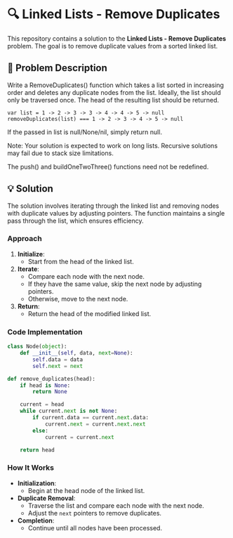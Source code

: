 # 🔍 Linked Lists - Remove Duplicates

This repository contains a solution to the **Linked Lists - Remove Duplicates** problem. The goal is to remove duplicate values from a sorted linked list.

## 📝 Problem Description

Write a RemoveDuplicates() function which takes a list sorted in increasing order and deletes any duplicate nodes from the list. Ideally, the list should only be traversed once. The head of the resulting list should be returned.

```
var list = 1 -> 2 -> 3 -> 3 -> 4 -> 4 -> 5 -> null
removeDuplicates(list) === 1 -> 2 -> 3 -> 4 -> 5 -> null
```

If the passed in list is null/None/nil, simply return null.

Note: Your solution is expected to work on long lists. Recursive solutions may fail due to stack size limitations.

The push() and buildOneTwoThree() functions need not be redefined.


## 💡 Solution

The solution involves iterating through the linked list and removing nodes with duplicate values by adjusting pointers. The function maintains a single pass through the list, which ensures efficiency.

### Approach

1. **Initialize**:
   - Start from the head of the linked list.
2. **Iterate**:
   - Compare each node with the next node.
   - If they have the same value, skip the next node by adjusting pointers.
   - Otherwise, move to the next node.
3. **Return**:
   - Return the head of the modified linked list.

### Code Implementation

```python
class Node(object):
    def __init__(self, data, next=None):
        self.data = data
        self.next = next

def remove_duplicates(head):
    if head is None:
        return None

    current = head
    while current.next is not None:
        if current.data == current.next.data:
            current.next = current.next.next
        else:
            current = current.next

    return head
```

### How It Works

- **Initialization**:
  - Begin at the head node of the linked list.
- **Duplicate Removal**:
  - Traverse the list and compare each node with the next node.
  - Adjust the `next` pointers to remove duplicates.
- **Completion**:
  - Continue until all nodes have been processed.
